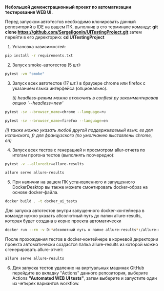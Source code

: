 **Небольшой демонстрационный проект по автоматизации тестирования  WEB UI.** 

Перед запуском автотестов необходимо клонировать данный репозиторий в IDE на вашем ПК, выполнив в его терминале команду:
**git clone https://github.com/SergeiIgonin/UITestingProject.git**
затем перейти в его директорию: **cd UITestingProject**

1. Установка зависимостей:
```bash
pip install -r requirements.txt
```
2. Запуск smoke-автотестов (5 шт):
```bash
pytest -vm "smoke"
```
3. Запуск всех автотестов (17 шт.) в браузере chrome или firefox с указанием языка интерфейса (опционально).

    *(i) headless-режим можно отключить в conftest.py закомментировав опцию '--headless=new'*
```bash
pytest -sv --browser_name=chrome --language=ru
```
```bash
pytest -sv --browser_name=firefox --language=en
```
*(i) также можно указать любой другой поддерживаемый язык: es для испанского, fr для французского
(по умолчанию выставлены chrome, en)*

4. Запуск всех тестов с генерацией и просмотром allur-отчета по итогам прогона тестов (выполнять поочередно):
```bash
pytest -v --alluredir=allure-results
```
```bash
allure serve allure-results 
```
5.  При наличии на вашем ПК установленного и запущенного DockerDesktop вы также можете смонтировать docker-образ на основе docker-файла. 
```bash
docker build . -t docker_ui_tests     
```
Для запуска автотестов внутри запущенного docker-контейнера в команде нужно указать абсолютный путь до папки
allure-results, которая будет создана в корне проекта автоматически
```bash
docker run --rm -v D:*абсолютный путь к папке allure-results*:/allure-results docker_ui_tests
```
После прохождения тестов в docker-контейнере в корневой директории проекта автоматически создастся папка
allure-results из которой можно сгенерировать allure-отчет:
```bash
allure serve allure-results 
```
6. Для запуска тестов удаленно на виртуальных машинах GitHub перейдите во вкладку "Actions" данного репозитория, выберите Actions
**"Automated WEB UI tests"**, затем выберите и запустите один из четырех вариантов workflow.
